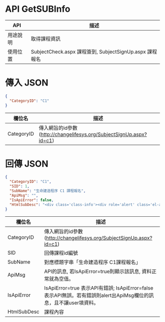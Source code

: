 <div><h1>API GetSUBInfo</h1></div>

API | 描述 
---------|----------
用途說明 | 取得課程資訊
使用位置 | SubjectCheck.aspx 課程簽到, SubjectSignUp.aspx 課程報名


<div><h1>傳入 JSON</h1></div>

```json
{
  "CategoryID": "C1"
}
```

欄位名 | 描述 
---------|----------
CategoryID | 傳入網旨的id參數(http://changelifesys.org/SubjectSignUp.aspx?id=c1)


<div><h1>回傳 JSON</h1></div>

```json
{
  "CategoryID": "C1",
  "SID": 1,
  "SubName": "生命建造程序 C1 課程報名",
  "ApiMsg": "",
  "IsApiError": false,
  "HtmlSubDesc": "<div class='class-info'><div role='alert' class='el-alert el-alert--info'><!----><div class='el-alert__content'><!----><p class='el-alert__description'>本表個人資料將作建檔處理，並於日後會務活動運作之目的內，由教會及同工作為聯絡通訊、關懷及相關合理運用。我們會盡善良管理人責任，妥善保管資料，避免外洩或不當用途之使用。</p><i class='el-alert__closebtn el-icon-close' style='display: none;'></i></div></div><ul class='class-detail'><li><div class='class-detail-title'>報名條件：</div><div class='class-detail-text'>2018年1月~2018年12月來的新朋友，或是還沒上過的會友。</div></li><li><div class='class-detail-title'>上課日期：</div><div class='class-detail-text'>08/05(日)、08/12(日) 下午 14:30~17:30</div></li><li><div class='class-detail-title'>地點：</div><div class='class-detail-text'>江子翠行道會主會堂</div></li><li><div class='class-detail-title'>報名日期：</div><div class='class-detail-text'>即日起~07/31(二) 截止報名，之後請現場報名。</div></li></ul></div>"
}
```

欄位名 | 描述 
---------|----------
CategoryID | 傳入網旨的id參數(http://changelifesys.org/SubjectSignUp.aspx?id=c1)
SID | 回傳課程id編號
SubName | 對應標題字串「生命建造程序 C1課程報名」
ApiMsg | API的訊息, 若IsApiError=true則顯示該訊息, 資料正常就為空值。
IsApiError | IsApiError=true 表示API有錯誤; IsApiError=false 表示API無誤。若有錯誤則alert出ApiMsg欄位的訊息，且不讓user填資料。
HtmlSubDesc | 課程內容
